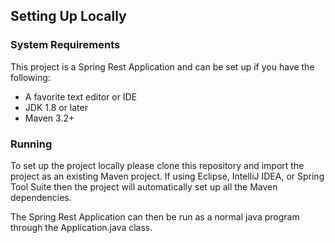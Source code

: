 ## Setting Up Locally

### System Requirements
This project is a Spring Rest Application and can be set up if you have the following:

- A favorite text editor or IDE
- JDK 1.8 or later
- Maven 3.2+

### Running 
To set up the project locally please clone this repository and import the project as an existing Maven project. If using Eclipse, IntelliJ IDEA, or Spring Tool Suite then the project will automatically set up all the Maven dependencies.

The Spring Rest Application can then be run as a normal java program through the Application.java class.
